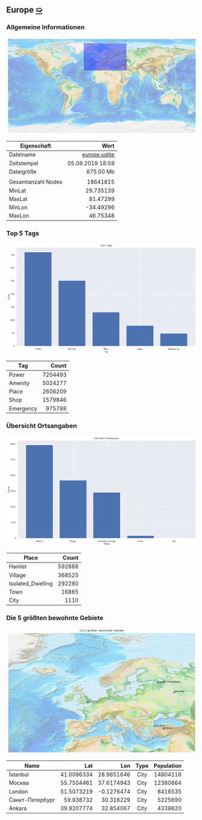 ## Europe [&#10159;](europe.sqlite)

### Allgemeine Informationen

![Overview](./Images/europe_overview.png)

|Eigenschaft|Wert|
|-|-:|
Dateiname|[europe.sqlite](europe.sqlite)|
Zeitstempel|05.09.2019 18:59|
Dateigr&ouml;&szlig;e|875.00 Mb|
|||
Gesamtanzahl Nodes|18641815|
|MinLat|29.735139|
|MaxLat|81.47299|
|MinLon|-34.49296|
|MaxLon|46.75348|

### Top 5 Tags

![Tags](./Images/europe_tags.png)

|Tag|Count|
|-|-:|
|Power|7204493|
|Amenity|5024277|
|Place|2606209|
|Shop|1579846|
|Emergency|975788|

### &Uuml;bersicht Ortsangaben

![Places](./Images/europe_places.png)

|Place|Count|
|-|-:|
|Hamlet|592888|
|Village|368525|
|Isolated_Dwelling|292280|
|Town|16865|
|City|1110|

### Die 5 gr&ouml;&szlig;ten bewohnte Gebiete

![Places](./Images/europe_topplaces.png)

|Name|Lat|Lon|Type|Population|
|----|--:|--:|:--:|---------:|
|İstanbul|41.0096334|28.9651646|City|14804116|
|Москва|55.7504461|37.6174943|City|12380664|
|London|51.5073219|-0.1276474|City|8416535|
|Санкт-Петербург|59.938732|30.316229|City|5225690|
|Ankara|39.9207774|32.854067|City|4338620|
